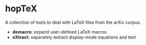 # hopTeX
A collection of tools to deal with LaTeX files from the arXiv corpus. 

* **demacro:** expand user-defined LaTeX macros
* **eXtract:** separately extract display-mode equations and text

